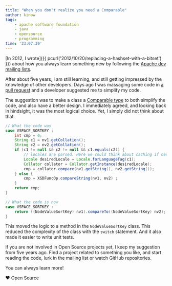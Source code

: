 ```yaml
---
title: "When you don't realize you need a Comparable"
author: kinow
tags: 
    - apache software foundation
    - java
    - opensource
    - programming
time: '23:07:39'
---
```


[In 2012, I wrote]({{ pcurl('2012/10/20/replacing-a-hashset-with-a-bitset') }}) about how you always learn something new by following the [Apache dev mailing lists](http://www.apache.org/foundation/mailinglists.html).

After about five years, I am still learning, and still getting impressed by the knowledge of other
developers. Days ago I was massaging some code in [a pull request](https://github.com/apache/jena/pull/237)
and a developer suggested me to simplify my code.

The suggestion was to make a class a [Comparable type](https://docs.oracle.com/javase/7/docs/api/java/lang/Comparable.html)
to both simplify the code, and also have a better design. I immediately agreed, and looking back in hindsight,
it was the most logical choice. Yet, I simply did not think about that.

```java
// What the code was
case VSPACE_SORTKEY :
    int cmp = 0;
    String c1 = nv1.getCollation();
    String c2 = nv2.getCollation();
    if (c1 != null && c2 != null && c1.equals(c2)) {
        // locales are parsed. Here we could think about caching if necessary
        Locale desiredLocale = Locale.forLanguageTag(c1);
        Collator collator = Collator.getInstance(desiredLocale);
        cmp = collator.compare(nv1.getString(), nv2.getString());
    } else {
        cmp = XSDFuncOp.compareString(nv1, nv2) ;
    }
    return cmp;
}
```

```java
// What the code is now
case VSPACE_SORTKEY :
    return ((NodeValueSortKey) nv1).compareTo((NodeValueSortKey) nv2);
}
```

This moved the logic to a method in the `NodeValueSortKey` class. This reduced the complexity
of the class with the `switch` statement. And it also made it easier to write unit tests.

If you are not involved in Open Source projects yet, I keep my suggestion from five years ago.
Find a project related to something you like, and start reading the code, lurk in the
mailing list or watch GitHub repositories.

You can always learn more!

&hearts; Open Source
